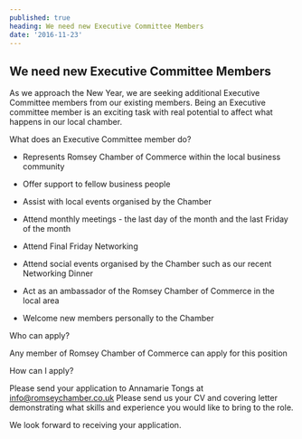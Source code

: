 ```yaml
---
published: true
heading: We need new Executive Committee Members
date: '2016-11-23'
---
```

## We need new Executive Committee Members

As we approach the New Year, we are seeking additional Executive Committee members from our existing members.  Being an Executive committee member is an exciting task with real potential to affect what happens in our local chamber.


What does an Executive Committee member do?

- Represents Romsey Chamber of Commerce within the local business community

- Offer support to fellow business people

- Assist with local events organised by the Chamber

- Attend monthly meetings - the last day of the month and the last Friday of the month 

- Attend Final Friday Networking 

- Attend social events organised by the Chamber such as our recent Networking Dinner

- Act as an ambassador of the Romsey Chamber of Commerce in the local area

- Welcome new members personally to the Chamber

 
Who can apply?

Any member of Romsey Chamber of Commerce can apply for this position

 
How can I apply?

Please send your application to Annamarie Tongs at info@romseychamber.co.uk Please send us your CV and covering letter demonstrating what skills and experience you would like to bring to the role. 

We look forward to receiving your application.
